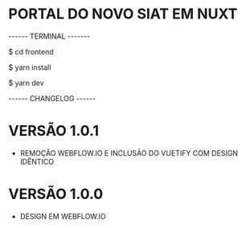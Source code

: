 # PORTAL DO NOVO SIAT EM NUXT

------ TERMINAL -------

$ cd frontend

$ yarn install

$ yarn dev

------ CHANGELOG ------

# VERSÃO 1.0.1
- REMOÇÃO WEBFLOW.IO E INCLUSÃO DO VUETIFY COM DESIGN IDÊNTICO

# VERSÃO 1.0.0
- DESIGN EM WEBFLOW.IO
